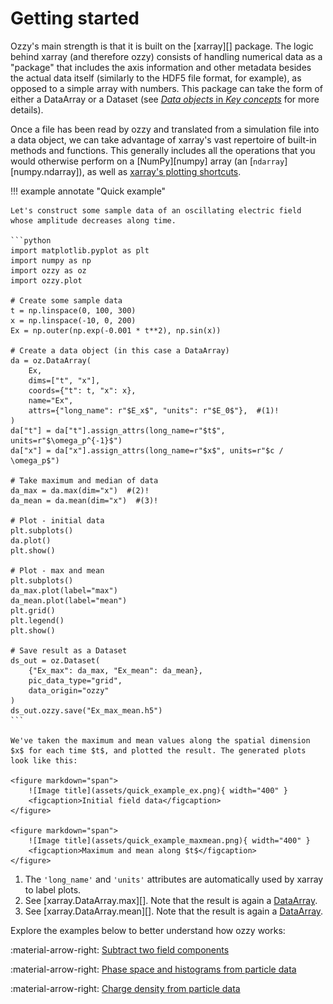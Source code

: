 # Getting started

Ozzy's main strength is that it is built on the [xarray][] package. The logic behind xarray (and therefore ozzy) consists of handling numerical data as a "package" that includes the axis information and other metadata besides the actual data itself (similarly to the HDF5 file format, for example), as opposed to a simple array with numbers. This package can take the form of either a DataArray or a Dataset (see [*Data objects* in *Key concepts*](../key-concepts.md#data-objects) for more details).

Once a file has been read by ozzy and translated from a simulation file into a data object, we can take advantage of xarray's vast repertoire of built-in methods and functions. This generally includes all the operations that you would otherwise perform on a [NumPy][numpy] array (an [`ndarray`][numpy.ndarray]), as well as [xarray's plotting shortcuts](https://docs.xarray.dev/en/stable/user-guide/plotting.html).


!!! example annotate "Quick example"

    Let's construct some sample data of an oscillating electric field whose amplitude decreases along time. 

    ```python
    import matplotlib.pyplot as plt
    import numpy as np
    import ozzy as oz
    import ozzy.plot

    # Create some sample data
    t = np.linspace(0, 100, 300)
    x = np.linspace(-10, 0, 200)
    Ex = np.outer(np.exp(-0.001 * t**2), np.sin(x))

    # Create a data object (in this case a DataArray)
    da = oz.DataArray(
        Ex,
        dims=["t", "x"],
        coords={"t": t, "x": x},
        name="Ex",
        attrs={"long_name": r"$E_x$", "units": r"$E_0$"},  #(1)!
    )
    da["t"] = da["t"].assign_attrs(long_name=r"$t$", units=r"$\omega_p^{-1}$")
    da["x"] = da["x"].assign_attrs(long_name=r"$x$", units=r"$c / \omega_p$")

    # Take maximum and median of data
    da_max = da.max(dim="x")  #(2)!
    da_mean = da.mean(dim="x")  #(3)!

    # Plot - initial data
    plt.subplots()
    da.plot()
    plt.show()

    # Plot - max and mean
    plt.subplots()
    da_max.plot(label="max")
    da_mean.plot(label="mean")
    plt.grid()
    plt.legend()
    plt.show()

    # Save result as a Dataset
    ds_out = oz.Dataset(
        {"Ex_max": da_max, "Ex_mean": da_mean},
        pic_data_type="grid", 
        data_origin="ozzy"
    )
    ds_out.ozzy.save("Ex_max_mean.h5")
    ```

    We've taken the maximum and mean values along the spatial dimension $x$ for each time $t$, and plotted the result. The generated plots look like this:

    <figure markdown="span">
        ![Image title](assets/quick_example_ex.png){ width="400" }
        <figcaption>Initial field data</figcaption>
    </figure>

    <figure markdown="span">
        ![Image title](assets/quick_example_maxmean.png){ width="400" }
        <figcaption>Maximum and mean along $t$</figcaption>
    </figure>


1.  The `'long_name'` and `'units'` attributes are automatically used by xarray to label plots.
2.  See [xarray.DataArray.max][]. Note that the result is again a [DataArray](key-concepts.md#DataArray).
3.  See [xarray.DataArray.mean][]. Note that the result is again a [DataArray](key-concepts.md#DataArray).


Explore the examples below to better understand how ozzy works:

:material-arrow-right: [Subtract two field components](subtract-two-field-components.md)

:material-arrow-right: [Phase space and histograms from particle data](phase-space.md)

:material-arrow-right: [Charge density from particle data](charge-density.md)


